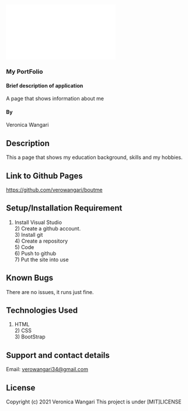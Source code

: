 

![preview img](/index.html)
### My PortFolio
#### Brief description of application
A page that shows information about me
#### By 
Veronica Wangari
## Description
This a page that shows my education background, skills and my hobbies.<br> 
## Link to Github Pages
https://github.com/verowangari/boutme

## Setup/Installation Requirement
1) Install Visual Studio <br> 2) Create a github account. <br> 3) Install git <br> 4) Create a repository <br> 5) Code <br> 6) Push to github <br>7) Put the site into use

## Known Bugs
There are no issues, it runs just fine.
## Technologies Used
1) HTML <br> 2) CSS <br> 3) BootStrap
## Support and contact details
Email: verowangari34@gmail.com
## License
Copyright (c) 2021 Veronica Wangari
This project is under [MIT]LICENSE